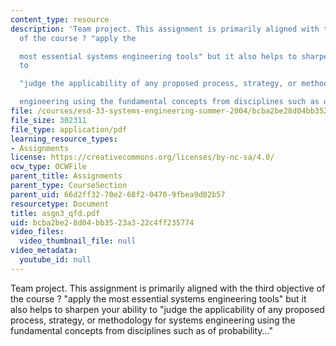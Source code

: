```yaml
---
content_type: resource
description: 'Team project. This assignment is primarily aligned with the third objective
  of the course ? "apply the

  most essential systems engineering tools" but it also helps to sharpen your ability
  to

  "judge the applicability of any proposed process, strategy, or methodology for systems

  engineering using the fundamental concepts from disciplines such as of probability..."'
file: /courses/esd-33-systems-engineering-summer-2004/bcba2be28d04bb3523a322c4ff235774_asgn3_qfd.pdf
file_size: 302311
file_type: application/pdf
learning_resource_types:
- Assignments
license: https://creativecommons.org/licenses/by-nc-sa/4.0/
ocw_type: OCWFile
parent_title: Assignments
parent_type: CourseSection
parent_uid: 66d2ff32-70e2-68f2-0470-9fbea9d02b57
resourcetype: Document
title: asgn3_qfd.pdf
uid: bcba2be2-8d04-bb35-23a3-22c4ff235774
video_files:
  video_thumbnail_file: null
video_metadata:
  youtube_id: null
---
```

Team project. This assignment is primarily aligned with the third objective of the course ? "apply the
most essential systems engineering tools" but it also helps to sharpen your ability to
"judge the applicability of any proposed process, strategy, or methodology for systems
engineering using the fundamental concepts from disciplines such as of probability..."